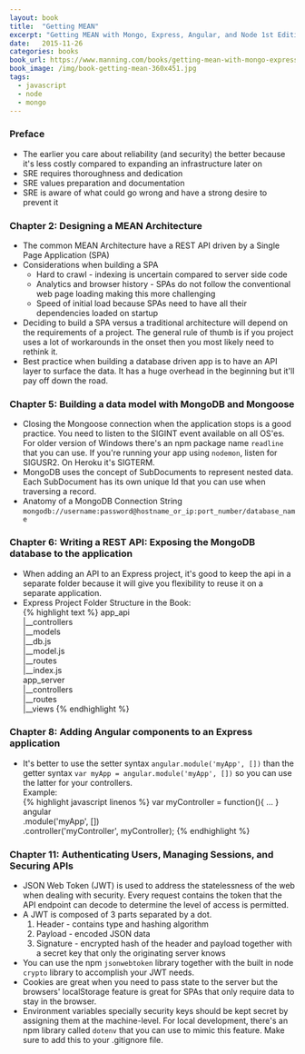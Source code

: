 ```yaml
---
layout: book
title:  "Getting MEAN"
excerpt: "Getting MEAN with Mongo, Express, Angular, and Node 1st Edition"
date:   2015-11-26
categories: books
book_url: https://www.manning.com/books/getting-mean-with-mongo-express-angular-and-node
book_image: /img/book-getting-mean-360x451.jpg
tags:
  - javascript
  - node
  - mongo
---
```


### Preface
* The earlier you care about reliability (and security) the better because it's less costly compared to expanding an infrastructure later on
* SRE requires thoroughness and dedication
* SRE values preparation and documentation
* SRE is aware of what could go wrong and have a strong desire to prevent it
<p></p>


### Chapter 2:  Designing a MEAN Architecture
* The common MEAN Architecture have a REST API driven by a Single Page Application (SPA)
* Considerations when building a SPA
    -  Hard to crawl - indexing is uncertain compared to server side code
    -  Analytics and browser history - SPAs do not follow the conventional web page loading making this more challenging
    -  Speed of initial load because SPAs need to have all their dependencies loaded on startup
* Deciding to build a SPA versus a traditional architecture will depend on the requirements of a project. The general rule of thumb is if you project uses a lot of workarounds in the onset then you most likely need to rethink it. 
* Best practice when building a database driven app is to have an API layer to surface the data.  It has a huge overhead in the beginning but it'll pay off down the road.
<p></p>

### Chapter 5:  Building a data model with MongoDB and Mongoose
* Closing the Mongoose connection when the application stops is a good practice.  You need to listen to the SIGINT event available on all OS'es.  For older version of Windows there's an npm package name `readline` that you can use.  If you're running your app using `nodemon`, listen for SIGUSR2.  On Heroku it's SIGTERM.
* MongoDB uses the concept of SubDocuments to represent nested data.  Each SubDocument has its own unique Id that you can use when traversing a record.
* Anatomy of a MongoDB Connection String  
`mongodb://username:password@hostname_or_ip:port_number/database_name`
<p></p>

### Chapter 6:  Writing a REST API: Exposing the MongoDB database to the application
* When adding an API to an Express project, it's good to keep the api in a separate folder because it will give you flexibility to reuse it on a separate application.
* Express Project Folder Structure in the Book:  
{% highlight text %}
app_api  
|__controllers  
|__models  
    |__db.js  
    |__model.js  
|__routes  
    |__index.js  
app_server  
|__controllers  
|__routes  
|__views
{% endhighlight %}
<p></p>

### Chapter 8:  Adding Angular components to an Express application
* It's better to use the setter syntax `angular.module('myApp', [])` than the getter syntax `var myApp = angular.module('myApp', [])` so you can use the latter for your controllers.  
Example:   
{% highlight javascript linenos %}
var myController = function(){ … }  
angular  
    .module('myApp', [])  
    .controller('myController', myController);
{% endhighlight %}
<p></p>

### Chapter 11:  Authenticating Users, Managing Sessions, and Securing APIs
* JSON Web Token (JWT) is used to address the statelessness of the web when dealing with security.  Every request contains the token that the API endpoint can decode to determine the level of access is permitted.
* A JWT is composed of 3 parts separated by a dot.
    1.  Header - contains type and hashing algorithm
    2.  Payload - encoded JSON data
    3.  Signature - encrypted hash of the header and payload together with a secret key that only the originating server knows
* You can use the npm `jsonwebtoken` library together with the built in node `crypto` library to accomplish your JWT needs.
* Cookies are great when you need to pass state to the server but the browsers' localStorage feature is great for SPAs that only require data to stay in the browser.
* Environment variables specially security keys should be kept secret by assigning them at the machine-level.  For local development, there's an npm library called `dotenv` that you can use to mimic this feature.  Make sure to add this to your .gitignore file.